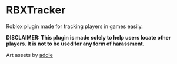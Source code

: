 # RBXTracker
Roblox plugin made for tracking players in games easily.

**DISCLAIMER: This plugin is made solely to help users locate other players. It is not to be used for any form of harassment.**

Art assets by [addie](https://discord.com/users/1328861015852580886)